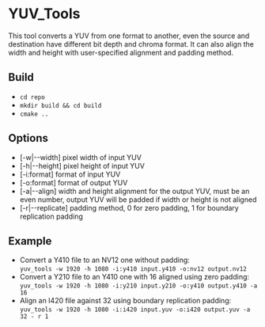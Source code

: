 # YUV_Tools
This tool converts a YUV from one format to another, even the source and destination have different bit depth and chroma format. It can also align the width and height with user-specified alignment and padding method.

## Build
* `cd repo`
* `mkdir build && cd build`
* `cmake ..`

## Options
- [-w|--width] pixel width of input YUV
- [-h|--height] pixel height of input YUV
- [-i:format] format of input YUV
- [-o:format] format of output YUV
- [-a|--align] width and height alignment for the output YUV, must be an even number, output YUV will be padded if width or height is not aligned
- [-r|--replicate] padding method, 0 for zero padding, 1 for boundary replication padding

## Example
* Convert a Y410 file to an NV12 one without padding:  
`yuv_tools -w 1920 -h 1080 -i:y410 input.y410 -o:nv12 output.nv12`
* Convert a Y210 file to an Y410 one with 16 aligned using zero padding:  
`yuv_tools -w 1920 -h 1080 -i:y210 input.y210 -o:y410 output.y410 -a 16`
* Align an I420 file against 32 using boundary replication padding:  
`yuv_tools -w 1920 -h 1080 -i:i420 input.yuv -o:i420 output.yuv -a 32 - r 1`
